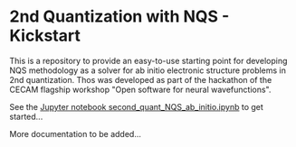 # 2nd Quantization with NQS - Kickstart

This is a repository to provide an easy-to-use starting point for developing NQS methodology as a solver for ab initio electronic structure problems in 2nd quantization. Thos was developed as part of the hackathon of the CECAM flagship workshop "Open software for neural wavefunctions".

See the [Jupyter notebook second_quant_NQS_ab_initio.ipynb](second_quant_NQS_ab_initio.ipynb) to get started...

More documentation to be added...
 
